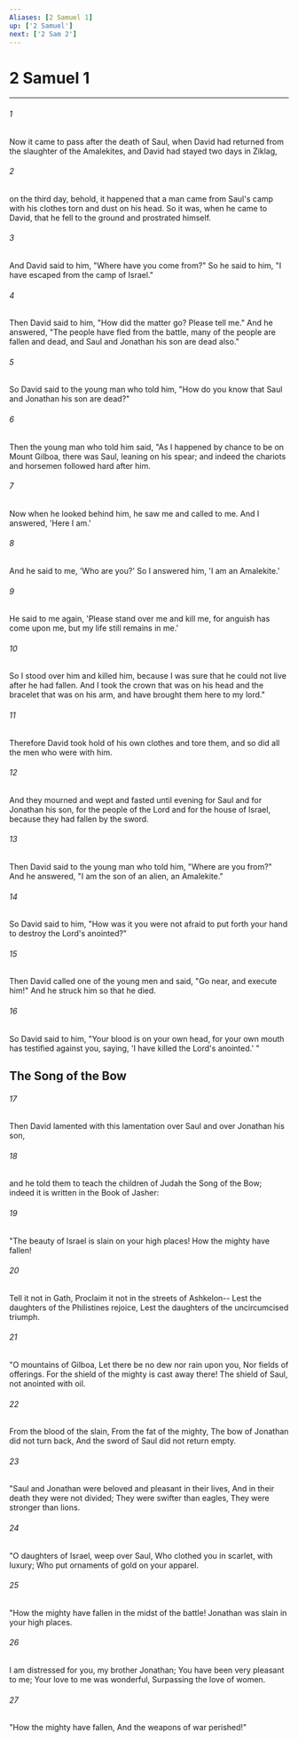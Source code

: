 ```yaml
---
Aliases: [2 Samuel 1]
up: ['2 Samuel']
next: ['2 Sam 2']
---
```

# 2 Samuel 1

***


###### 1 
Now it came to pass after the death of Saul, when David had returned from the slaughter of the Amalekites, and David had stayed two days in Ziklag, 

###### 2 
on the third day, behold, it happened that a man came from Saul's camp with his clothes torn and dust on his head. So it was, when he came to David, that he fell to the ground and prostrated himself. 

###### 3 
And David said to him, "Where have you come from?" So he said to him, "I have escaped from the camp of Israel." 

###### 4 
Then David said to him, "How did the matter go? Please tell me." And he answered, "The people have fled from the battle, many of the people are fallen and dead, and Saul and Jonathan his son are dead also." 

###### 5 
So David said to the young man who told him, "How do you know that Saul and Jonathan his son are dead?" 

###### 6 
Then the young man who told him said, "As I happened by chance to be on Mount Gilboa, there was Saul, leaning on his spear; and indeed the chariots and horsemen followed hard after him. 

###### 7 
Now when he looked behind him, he saw me and called to me. And I answered, 'Here I am.' 

###### 8 
And he said to me, 'Who are you?' So I answered him, 'I am an Amalekite.' 

###### 9 
He said to me again, 'Please stand over me and kill me, for anguish has come upon me, but my life still remains in me.' 

###### 10 
So I stood over him and killed him, because I was sure that he could not live after he had fallen. And I took the crown that was on his head and the bracelet that was on his arm, and have brought them here to my lord." 

###### 11 
Therefore David took hold of his own clothes and tore them, and so did all the men who were with him. 

###### 12 
And they mourned and wept and fasted until evening for Saul and for Jonathan his son, for the people of the Lord and for the house of Israel, because they had fallen by the sword. 

###### 13 
Then David said to the young man who told him, "Where are you from?" And he answered, "I am the son of an alien, an Amalekite." 

###### 14 
So David said to him, "How was it you were not afraid to put forth your hand to destroy the Lord's anointed?" 

###### 15 
Then David called one of the young men and said, "Go near, and execute him!" And he struck him so that he died. 

###### 16 
So David said to him, "Your blood is on your own head, for your own mouth has testified against you, saying, 'I have killed the Lord's anointed.' " 

## The Song of the Bow 

###### 17 
Then David lamented with this lamentation over Saul and over Jonathan his son, 

###### 18 
and he told them to teach the children of Judah the Song of the Bow; indeed it is written in the Book of Jasher: 

###### 19 
"The beauty of Israel is slain on your high places! How the mighty have fallen! 

###### 20 
Tell it not in Gath, Proclaim it not in the streets of Ashkelon-- Lest the daughters of the Philistines rejoice, Lest the daughters of the uncircumcised triumph. 

###### 21 
"O mountains of Gilboa, Let there be no dew nor rain upon you, Nor fields of offerings. For the shield of the mighty is cast away there! The shield of Saul, not anointed with oil. 

###### 22 
From the blood of the slain, From the fat of the mighty, The bow of Jonathan did not turn back, And the sword of Saul did not return empty. 

###### 23 
"Saul and Jonathan were beloved and pleasant in their lives, And in their death they were not divided; They were swifter than eagles, They were stronger than lions. 

###### 24 
"O daughters of Israel, weep over Saul, Who clothed you in scarlet, with luxury; Who put ornaments of gold on your apparel. 

###### 25 
"How the mighty have fallen in the midst of the battle! Jonathan was slain in your high places. 

###### 26 
I am distressed for you, my brother Jonathan; You have been very pleasant to me; Your love to me was wonderful, Surpassing the love of women. 

###### 27 
"How the mighty have fallen, And the weapons of war perished!"
